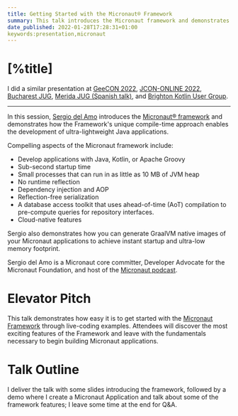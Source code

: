 ```yaml
---
title: Getting Started with the Micronaut® Framework
summary: This talk introduces the Micronaut framework and demonstrates how the Framework's unique compile-time approach enables the development of ultra-lightweight Java applications. 
date_published: 2022-01-28T17:28:31+01:00
keywords:presentation,micronaut
---
```


# [%title]

I did a similar presentation at [GeeCON 2022](https://www.youtube.com/watch?v=ibf8T1hoXMM&list=PL9UkPxJVi4FT3gitylnECKe27Aar1c_Er), [JCON-ONLINE 2022](https://www.youtube.com/watch?v=-d-sOaGpg34&t=18s), [Bucharest JUG](https://sergiodelamo.com/blog/micronaut-webinar-bucharest-2021-09-16.html), [Merida JUG (Spanish talk)](https://sergiodelamo.com/blog/jugmerida-intro-to-micronaut.html), and [Brighton Kotlin User Group](https://www.youtube.com/watch?v=vgVXRsIC3E8).

---
In this session, [Sergio del Amo](https://sergiodelamo.com) introduces the [Micronaut® framework](https://micronaut.io) and demonstrates how the Framework's unique compile-time approach enables the development of ultra-lightweight Java applications.

Compelling aspects of the Micronaut framework include:

- Develop applications with Java, Kotlin, or Apache Groovy
- Sub-second startup time
- Small processes that can run in as little as 10 MB of JVM heap
- No runtime reflection
- Dependency injection and AOP
- Reflection-free serialization 
- A database access toolkit that uses ahead-of-time (AoT) compilation to pre-compute queries for repository interfaces.
- Cloud-native features

Sergio also demonstrates how you can generate GraalVM native images of your Micronaut applications to achieve instant startup and ultra-low memory footprint.

Sergio del Amo is a Micronaut core committer,  Developer Advocate for the Micronaut Foundation, and host of the [Micronaut podcast](https://micronautpodcast.com).

# Elevator Pitch

This talk demonstrates how easy it is to get started with the [Micronaut Framework](https://micronaut.io) through live-coding examples. Attendees will discover the most exciting features of the Framework and leave with the fundamentals necessary to begin building Micronaut applications.

# Talk Outline

I deliver the talk with some slides introducing the framework, followed by a demo where I create a Micronaut Application and talk about some of the framework features; I leave some time at the end for Q&A.